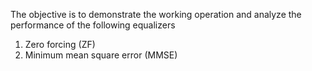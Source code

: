 The objective is to demonstrate the working operation and analyze the performance of the following equalizers
  1) Zero forcing (ZF)
  2) Minimum mean square error (MMSE) 
